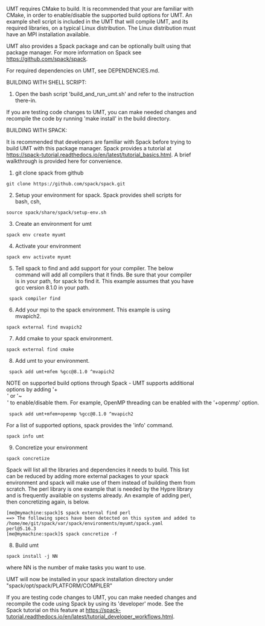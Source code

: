 UMT requires CMake to build.  It is recommended that your are familiar with CMake, in order to enable/disable the supported build options for UMT.  An example shell script is included in the UMT that will compile UMT, and its required libraries, on a typical Linux distribution.  The Linux distribution must have an MPI installation available.

UMT also provides a Spack package and can be optionally built using that package manager.  For more information on Spack see https://github.com/spack/spack.

For required dependencies on UMT, see DEPENDENCIES.md.

BUILDING WITH SHELL SCRIPT:

1. Open the bash script 'build_and_run_umt.sh' and refer to the instruction there-in.

If you are testing code changes to UMT, you can make needed changes and recompile the code by running 'make install' in the build directory.

BUILDING WITH SPACK:

It is recommended that developers are familiar with Spack before trying to build UMT with this package manager.  Spack provides a tutorial at https://spack-tutorial.readthedocs.io/en/latest/tutorial_basics.html.  A brief walkthrough is provided here for convenience.

1. git clone spack from github

``` git clone https://github.com/spack/spack.git ```

2. Setup your environment for spack.  Spack provides shell scripts for bash, csh, 

``` source spack/share/spack/setup-env.sh ```

3. Create an environment for umt

``` spack env create myumt ```

4. Activate your environment

``` spack env activate myumt ```

5. Tell spack to find and add support for your compiler.  The below command will add all compilers that it finds.  Be sure that your compiler is in your path, for spack to find it.  This example assumes that you have gcc version 8.1.0 in your path.

``` spack compiler find```

6. Add your mpi to the spack environment.  This example is using mvapich2.

``` spack external find mvapich2 ```

7. Add cmake to your spack environment.

``` spack external find cmake ```

8. Add umt to your environment.

``` spack add umt+mfem %gcc@8.1.0 ^mvapich2```

NOTE on supported build options through Spack - 
UMT supports additional options by adding '+<option>' or '~<option>' to enable/disable them.  For example, OpenMP threading can be enabled with the '+openmp' option.

``` spack add umt+mfem+openmp %gcc@8.1.0 ^mvapich2```

For a list of supported options, spack provides the 'info' command.

``` spack info umt ```

9. Concretize your environment

``` spack concretize ```

Spack will list all the libraries and dependencies it needs to build.  This list can be reduced by adding more external packages to your spack environment and spack will make use of them instead of building them from scratch.  The perl library is one example that is needed by the Hypre library and is frequently available on systems already.  An example of adding perl, then concretizing again, is below.

```
[me@mymachine:spack]$ spack external find perl
==> The following specs have been detected on this system and added to /home/me/git/spack/var/spack/environments/myumt/spack.yaml
perl@5.16.3
[me@mymachine:spack]$ spack concretize -f
```

8. Build umt

```spack install -j NN ```

where NN is the number of make tasks you want to use.

UMT will now be installed in your spack installation directory under "spack/opt/spack/PLATFORM/COMPILER"

If you are testing code changes to UMT, you can make needed changes and recompile the code using Spack by using its 'developer' mode.  See the Spack tutorial on this feature at https://spack-tutorial.readthedocs.io/en/latest/tutorial_developer_workflows.html.
